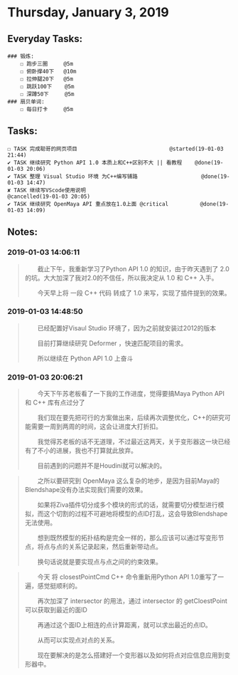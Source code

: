 # Thursday, January 3, 2019

## Everyday Tasks:
    ### 锻炼:
        ☐ 跑步三圈     @5m
        ☐ 俯卧撑40下   @10m
        ☐ 拉伸腿20下   @5m
        ☐ 跳跃100下    @5m
        ☐ 深蹲50下     @5m 
    ### 扇贝单词:
        ☐ 每日打卡     @5m

## Tasks:
    ☐ TASK 完成聪哥的网页项目                             @started(19-01-03 21:44)
    ✔ TASK 继续研究 Python API 1.0 本质上和C++区别不大 || 看教程    @done(19-01-03 20:06)
    ✔ TASK 整理 Visual Studio 环境 为C++编写铺路                    @done(19-01-03 14:47)
    ✘ TASK 继续写VScode使用说明                                     @cancelled(19-01-03 20:05)
    ✔ TASK 继续研究 OpenMaya API 重点放在1.0上面 @critical          @done(19-01-03 14:09)

## Notes:

### 2019-01-03 14:06:11
> &emsp;&emsp;截止下午，我重新学习了Python API 1.0 的知识，由于昨天遇到了 2.0 的坑。大大加深了我对2.0的不信任，所以我决定从 1.0 和 C++ 入手。
>
> &emsp;&emsp;今天早上将 一段 C++ 代码 转成了 1.0 来写，实现了插件提到的效果。
>

### 2019-01-03 14:48:50
> &emsp;&emsp;已经配置好Visaul Studio 环境了，因为之前就安装过2012的版本
>
> &emsp;&emsp;目前打算继续研究 Deformer ，快速匹配项目的需求。
>
> &emsp;&emsp;所以继续在 Python API 1.0 上奋斗
>

### 2019-01-03 20:06:21
> &emsp;&emsp;今天下午苏老板看了一下我的工作进度，觉得要搞Maya Python API 和 C++ 库有点过分了
>
> &emsp;&emsp;我们现在要先把可行的方案做出来，后续再次调整优化，C++的研究可能需要一周到两周的时间，这会让进度大打折扣。
>
> &emsp;&emsp;我觉得苏老板的话不无道理，不过最近这两天，关于变形器这一块已经有了不小的进展，我也不打算就此放弃。
>
> &emsp;&emsp;目前遇到的问题并不是Houdini就可以解决的。
>

> &emsp;&emsp;之所以要研究到 OpenMaya 这么复杂的地步，是因为目前Maya的Blendshape没有办法实现我们需要的效果。
>
> &emsp;&emsp;如果将Ziva插件切分成多个模块的形式的话，就需要切分模型进行模拟，而这个切割的过程不可避地将模型的点ID打乱，这会导致Blendshape无法使用。
>
> &emsp;&emsp;想到既然模型的拓扑结构是完全一样的，那么应该可以通过写变形节点，将点与点的关系记录起来，然后重新带动点。
>
> &emsp;&emsp;换句话说就是要实现点与点之间的约束效果。
>

> &emsp;&emsp;今天 将 closestPointCmd C++ 命令重新用Python API 1.0重写了一遍，感觉挺顺利的。
>
> &emsp;&emsp;再次加深了 intersector 的用法，通过 intersector 的 getCloestPoint 可以获取到最近的面ID
>
> &emsp;&emsp;再通过这个面ID上相连的点计算距离，就可以求出最近的点ID。
>
> &emsp;&emsp;从而可以实现点对点的关系。
>
> &emsp;&emsp;现在要解决的是怎么搭建好一个变形器以及如何将点对应信息应用到变形器中。